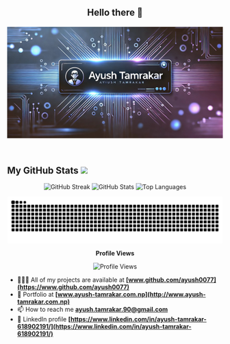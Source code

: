 ## <p align="center">Hello there 👋</p> 

<p align="center">
  <img src="/Assets/banner.jpg" alt="Introduction Banner.." style="text-align: center; margin-bottom: 30px;" />
</p>

## My GitHub Stats <img src="https://i.pinimg.com/originals/65/c4/f4/65c4f452571be1261e9c623f7da488ac.gif" width="32px">

<p align="center">
  <img src="https://github-readme-streak-stats.herokuapp.com/?user=ayush0077&theme=radical" style="width:48%; height:auto;" alt="GitHub Streak">
  <img src="https://github-readme-stats.vercel.app/api?username=ayush0077&count_private=true&theme=radical&show_icons=true" style="width:48%; height:auto;" alt="GitHub Stats">
  <img src="https://github-readme-stats.vercel.app/api/top-langs/?username=ayush0077&layout=compact&hide_border=true&theme=radical&langs_count=4&hide=jupyter%20notebook,tex,css,php&size_weight=0.5&count_weight=0.5" style="width:50%; height:auto;" alt="Top Languages">
</p>

<p align="center">
  <img src="https://github.com/ayush0077/ayush0077/blob/output/github-contribution-grid-snake-dark.svg" align="center" alt="GitHub Snake Animation">
</p>
<p align="center">
  <strong>Profile Views</strong>
</p>
<p align="center">
  <img src="https://profile-counter.glitch.me/ayush0077/count.svg" alt="Profile Views">
</p>

- 👨🏿‍💻 All of my projects are available at **[www.github.com/ayush0077](https://www.github.com/ayush0077)**
- 💼 Portfolio at **[www.ayush-tamrakar.com.np](http://www.ayush-tamrakar.com.np)**
- 📫 How to reach me **ayush.tamrakar.90@gmail.com**
- 💼 LinkedIn profile **[https://www.linkedin.com/in/ayush-tamrakar-618902191/](https://www.linkedin.com/in/ayush-tamrakar-618902191/)**
